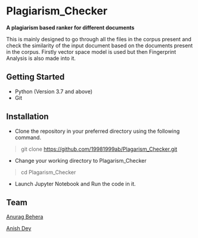 # Plagiarism_Checker
**A plagiarism based ranker for different documents**

This is mainly designed to go through all the files in the corpus present and check the similarity of the input document based on the documents present in the corpus. Firstly vector space model is used but then Fingerprint Analysis is also made into it.

## Getting Started

 - Python (Version 3.7 and above)
 - Git
 
 ## Installation
 - Clone the repository in your preferred directory using the following command.
> git clone https://github.com/19981999ab/Plagarism_Checker.git
 - Change your working directory to Plagarism_Checker
 >cd Plagarism_Checker
 - Launch Jupyter Notebook and Run the code in it.
 
 ## Team
 [Anurag Behera](https://github.com/19981999ab) 
 
 [Anish Dey](https://github.com/Moozzaart23)
 


 
